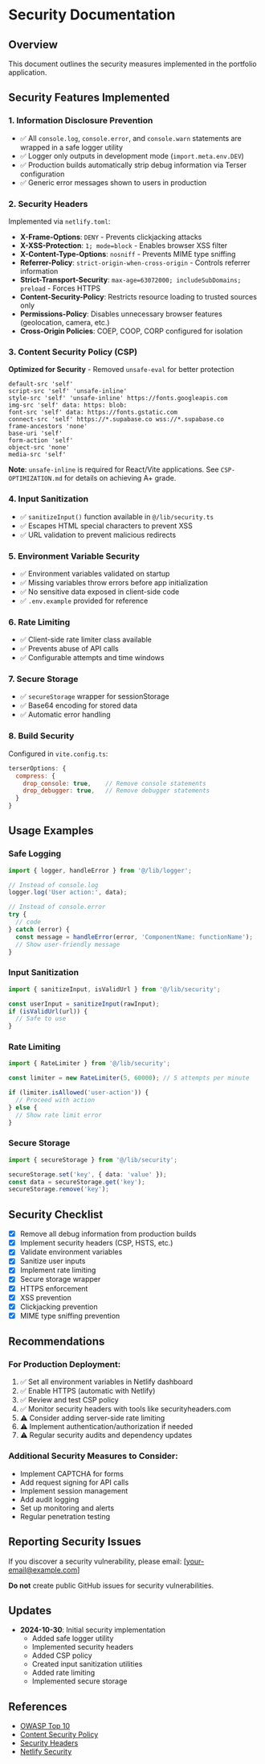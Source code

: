# Security Documentation

## Overview
This document outlines the security measures implemented in the portfolio application.

## Security Features Implemented

### 1. **Information Disclosure Prevention**
- ✅ All `console.log`, `console.error`, and `console.warn` statements are wrapped in a safe logger utility
- ✅ Logger only outputs in development mode (`import.meta.env.DEV`)
- ✅ Production builds automatically strip debug information via Terser configuration
- ✅ Generic error messages shown to users in production

### 2. **Security Headers**
Implemented via `netlify.toml`:

- **X-Frame-Options**: `DENY` - Prevents clickjacking attacks
- **X-XSS-Protection**: `1; mode=block` - Enables browser XSS filter
- **X-Content-Type-Options**: `nosniff` - Prevents MIME type sniffing
- **Referrer-Policy**: `strict-origin-when-cross-origin` - Controls referrer information
- **Strict-Transport-Security**: `max-age=63072000; includeSubDomains; preload` - Forces HTTPS
- **Content-Security-Policy**: Restricts resource loading to trusted sources only
- **Permissions-Policy**: Disables unnecessary browser features (geolocation, camera, etc.)
- **Cross-Origin Policies**: COEP, COOP, CORP configured for isolation

### 3. **Content Security Policy (CSP)**
**Optimized for Security** - Removed `unsafe-eval` for better protection
```
default-src 'self'
script-src 'self' 'unsafe-inline'
style-src 'self' 'unsafe-inline' https://fonts.googleapis.com
img-src 'self' data: https: blob:
font-src 'self' data: https://fonts.gstatic.com
connect-src 'self' https://*.supabase.co wss://*.supabase.co
frame-ancestors 'none'
base-uri 'self'
form-action 'self'
object-src 'none'
media-src 'self'
```

**Note**: `unsafe-inline` is required for React/Vite applications. See `CSP-OPTIMIZATION.md` for details on achieving A+ grade.

### 4. **Input Sanitization**
- ✅ `sanitizeInput()` function available in `@/lib/security.ts`
- ✅ Escapes HTML special characters to prevent XSS
- ✅ URL validation to prevent malicious redirects

### 5. **Environment Variable Security**
- ✅ Environment variables validated on startup
- ✅ Missing variables throw errors before app initialization
- ✅ No sensitive data exposed in client-side code
- ✅ `.env.example` provided for reference

### 6. **Rate Limiting**
- ✅ Client-side rate limiter class available
- ✅ Prevents abuse of API calls
- ✅ Configurable attempts and time windows

### 7. **Secure Storage**
- ✅ `secureStorage` wrapper for sessionStorage
- ✅ Base64 encoding for stored data
- ✅ Automatic error handling

### 8. **Build Security**
Configured in `vite.config.ts`:
```javascript
terserOptions: {
  compress: {
    drop_console: true,    // Remove console statements
    drop_debugger: true,   // Remove debugger statements
  }
}
```

## Usage Examples

### Safe Logging
```typescript
import { logger, handleError } from '@/lib/logger';

// Instead of console.log
logger.log('User action:', data);

// Instead of console.error
try {
  // code
} catch (error) {
  const message = handleError(error, 'ComponentName: functionName');
  // Show user-friendly message
}
```

### Input Sanitization
```typescript
import { sanitizeInput, isValidUrl } from '@/lib/security';

const userInput = sanitizeInput(rawInput);
if (isValidUrl(url)) {
  // Safe to use
}
```

### Rate Limiting
```typescript
import { RateLimiter } from '@/lib/security';

const limiter = new RateLimiter(5, 60000); // 5 attempts per minute

if (limiter.isAllowed('user-action')) {
  // Proceed with action
} else {
  // Show rate limit error
}
```

### Secure Storage
```typescript
import { secureStorage } from '@/lib/security';

secureStorage.set('key', { data: 'value' });
const data = secureStorage.get('key');
secureStorage.remove('key');
```

## Security Checklist

- [x] Remove all debug information from production builds
- [x] Implement security headers (CSP, HSTS, etc.)
- [x] Validate environment variables
- [x] Sanitize user inputs
- [x] Implement rate limiting
- [x] Secure storage wrapper
- [x] HTTPS enforcement
- [x] XSS prevention
- [x] Clickjacking prevention
- [x] MIME type sniffing prevention

## Recommendations

### For Production Deployment:
1. ✅ Set all environment variables in Netlify dashboard
2. ✅ Enable HTTPS (automatic with Netlify)
3. ✅ Review and test CSP policy
4. ✅ Monitor security headers with tools like securityheaders.com
5. ⚠️ Consider adding server-side rate limiting
6. ⚠️ Implement authentication/authorization if needed
7. ⚠️ Regular security audits and dependency updates

### Additional Security Measures to Consider:
- Implement CAPTCHA for forms
- Add request signing for API calls
- Implement session management
- Add audit logging
- Set up monitoring and alerts
- Regular penetration testing

## Reporting Security Issues

If you discover a security vulnerability, please email: [your-email@example.com]

**Do not** create public GitHub issues for security vulnerabilities.

## Updates

- **2024-10-30**: Initial security implementation
  - Added safe logger utility
  - Implemented security headers
  - Added CSP policy
  - Created input sanitization utilities
  - Added rate limiting
  - Implemented secure storage

## References

- [OWASP Top 10](https://owasp.org/www-project-top-ten/)
- [Content Security Policy](https://developer.mozilla.org/en-US/docs/Web/HTTP/CSP)
- [Security Headers](https://securityheaders.com/)
- [Netlify Security](https://docs.netlify.com/routing/headers/)
